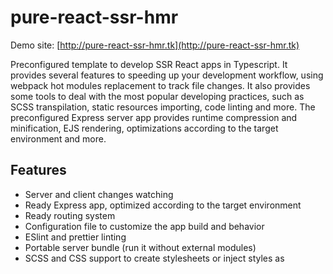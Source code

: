 # pure-react-ssr-hmr

Demo site: [http://pure-react-ssr-hmr.tk](http://pure-react-ssr-hmr.tk)

Preconfigured template to develop SSR React apps in Typescript. It provides several features to speeding up your development workflow, using webpack hot modules replacement to track file changes. It also provides some tools to deal with the most popular developing practices, such as SCSS transpilation, static resources importing, code linting and more. The preconfigured Express server app provides runtime compression and minification, EJS rendering, optimizations according to the target environment and more.

## Features

- Server and client changes watching
- Ready Express app, optimized according to the target environment
- Ready routing system
- Configuration file to customize the app build and behavior
- ESlint and prettier linting
- Portable server bundle (run it without external modules)
- SCSS and CSS support to create stylesheets or inject styles as <style> tag (see Configuration)
- Inline SVG injection
- Links images to relative URLs by importing them as modules directly into your code
- Runtime minification and compression
- Hashed output file names for static resources to optimize caching
- Generates the client bundle dependency graph

## Usage

This template is ready to use. Delete the content of /src/common/ and start to write your own app. Export a wrapper component as default export in your /src/common/index.tsx. Use npm run start to run the develompent server. Use npm run build to build your app, put the content of the generated /build/ directory in your target machine and run with node ./server.

## Configuration
The config.js provides some shared variables to quickly configure the app build and server behaviors.

| Name| Default| Description|
| :-------------------------------------------------- | :------------------------------- | :------------------------- |
| `publicPath`| `/public` | Static content path. This content will be copied in /staticDirname/ with the other client resources. |
| `staticDirname` | `"static"` | Directory name for static resources in the production build |
| `fileLoaderRegex` | `/\.(png|jpe?g|gif|webp)$/i` | Extensions of the static resources, injected as relative URL into the client bundle. You can import them directly as modules into your project. NOTE: SVGs will be embedded with the `<svg>` tag |
| `injectStyles`| `false`| Define how client will fetch the styles. Set true to inject styles in `<style>` tag, or false to link the CSS stylesheet in the html header|
| `serverViewsPath` | `/src/server/views`| Path for the ejs templates |
| `devServerPort` | `3000` | Server port in development mode|
| `clientDevServerPort` | `3100` | Webpack-dev-server port for the client dev bundle. It must be different from devServerPort |
| `devBuildPath`| %TEMP% or/var/tmp + package.name | Path for the development build |
| `devServerAddress`| `localhost`| Dev server address, change it only if you are working remotely without tunneling |
| `openBrowser` | `true` | Open browser on start|
| `serverPort`| `80` | Server port in production mode. You can override it by passing the port number as the first argument|
| `bundleExternals` | `true` | Bundle all the dependencies required by server. This make the bundle portable but larger. If you want to run the server from the build directory this is not necessary |
| `minimizeServerBundle`| `false`| Minimize the server bundle. This is generally not necessary. Set true if you want to save storage memory |
| `generateBundleGraph` | `true` | Generate a visual graph of the client bundled dependencies |
| `statisticsDirname` | `"client_build_stats"` | Statistics directory name for the files of the client production bundle graph                                                          |

## Limitations

If you need to execute a script that can be only executed from client side (fetch data from local storage, access to window or document object etc) which will affect the DOM, you have to dinamically change the behavior of your code according to the environment. This will throw a warning from React, which will complain about the differences between the server rendered DOM and the calculeted one by client. To suppress this warning you can add a suppressHydrationWarning={true} in your affected JSX tag.

## Compatibility
- Node >= 12
- Webpack >= 5
- Express >= 4

## Links and credits
Repository: [https://github.com/jonamat/pure-react-ssr-hmr](https://github.com/jonamat/pure-react-ssr-hmr)<br/>
Demo site: [http://pure-react-ssr-hmr.tk](http://pure-react-ssr-hmr.tk)<br/>
Real usage: [In progress](#)<br/>
Why you should render React on the server side: [Link to the article](https://blog.logrocket.com/why-you-should-render-react-on-the-server-side-a50507163b79/#:~:text=SSR%20means%20there%20is%20no,SSR%20approach%20for%20their%20sites.)<br/>
Inspiration: [yusinto/universal-hot-reload](https://github.com/yusinto/universal-hot-reload)

## Licence
MIT @ Jonathan Mataloni
